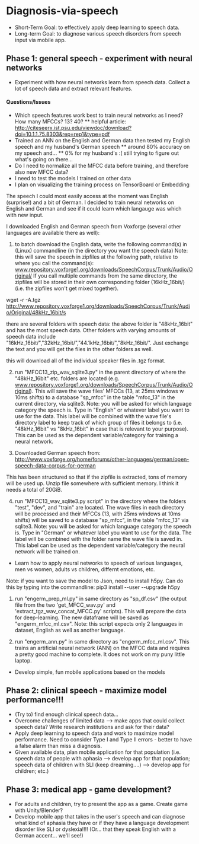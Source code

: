 # Diagnosis-via-speech
* Short-Term Goal: to effectively apply deep learning to speech data. 
* Long-term Goal: to diagnose various speech disorders from speech input via mobile app.  


## Phase 1: general speech - experiment with neural networks
* Experiment with how neural networks learn from speech data. Collect a lot of speech data and extract relevant features.

#### Questions/Issues
* Which speech features work best to train neural networks as I need? How many MFCCs? 13? 40? 
** helpful article: http://citeseerx.ist.psu.edu/viewdoc/download?doi=10.1.1.75.8303&rep=rep1&type=pdf
* Trained an ANN on the English and German data then tested my English speech and my husband's German speech
** around 80% accuracy on my speech and...
** 0% for my husband's :( still trying to figure out what's going on there... 
* Do I need to normalize all the MFCC data before training, and therefore also new MFCC data?
* I need to test the models I trained on other data 
* I plan on visualizing the training process on TensorBoard or Embedding

The speech I could most easily access at the moment was English (surprise!) and a bit of German. I decided to train neural networks on English and German and see if it could learn which langauge was which with new input.

I downloaded English and German speech from Voxforge (several other languages are available there as well): 

1) to batch download the English data, write the following command(s) in (Linux) commandline (in the directory you want the speech data) Note: this will save the speech in zipfiles at the following path, relative to where you call the command(s): www.repository.voxforge1.org/downloads/SpeechCorpus/Trunk/Audio/Original/  If you call multiple commands from the same directory, the zipfiles will be stored in their own corresponding folder (16kHz_16bit/) (i.e. the zipfiles won't get mixed together).

wget -r -A.tgz http://www.repository.voxforge1.org/downloads/SpeechCorpus/Trunk/Audio/Original/48kHz_16bit/s

there are several folders with speech data: the above folder is "48kHz_16bit" and has the most speech data. Other folders with varying amounts of speech data include "16kHz_16bit/","32kHz_16bit/","44.1kHz_16bit/","8kHz_16bit/". Just exchange the text and you will get the files in the other folders as well.

this will download all of the individual speaker files in .tgz format. 

2) run "MFCC13_zip_wav_sqlite3.py" in the parent directory of where the "48kHz_16bit" etc. folders are located (e.g. www.repository.voxforge1.org/downloads/SpeechCorpus/Trunk/Audio/Original). This will save the wave files' MFCCs (13, at 25ms windows w 10ms shifts) to a database "sp_mfcc" in the table "mfcc_13" in the current directory, via sqlite3. Note: you will be asked for which language category the speech is. Type in "English" or whatever label you want to use for the data. This label will be combined with the wave file's directory label to keep track of which group of files it belongs to (i.e. "48kHz_16bit" vs  "8kHz_16bit" in case that is relevant to your purpose). This can be used as the dependent variable/category for training a neural network.

3) Downloaded German speech from: http://www.voxforge.org/home/forums/other-languages/german/open-speech-data-corpus-for-german

This has been structured so that if the zipfile is extracted, tons of memory will be used up. Unzip file somewhere with sufficient memory. I think it needs a total of 20GiB. 

4) run "MFCC13_wav_sqlite3.py script" in the directory where the folders "test", "dev", and "train" are located. The wave files in each directory will be processed and their MFCCs (13, with 25ms windows at 10ms shifts) will be saved to a database "sp_mfcc", in the table "mfcc_13" via sqlite3. Note: you will be asked for which language category the speech is. Type in "German" or whatever label you want to use for the data. The label will be combined with the folder name the wave file is saved in. This label can be used as the dependent variable/category the neural network will be trained on.

* Learn how to apply neural networks to speech of various languages, men vs women, adults vs children, differnt emotions, etc. 

Note: if you want to save the model to Json, need to install h5py. Can do this by typing into the commandline:
pip3 install --user --upgrade h5py

1) run "engerm_prep_ml.py" in same directory as "sp_df.csv" (the output file from the two 'get_MFCC_wav.py' and 'extract_tgz_wav_concat_MFCC.py' scripts). This will prepare the data for deep-learning. The new dataframe will be saved as "engerm_mfcc_ml.csv". Note: this script expects only 2 languages in dataset, English as well as another language. 

2) run "engerm_ann.py" in same directory as "engerm_mfcc_ml.csv". This trains an artificial neural network (ANN) on the MFCC data and requires a pretty good machine to complete. It does not work on my puny little laptop. 

* Develop simple, fun mobile applications based on the models

## Phase 2: clinical speech - maximize model performance!!!
* (Try to) find enough clinical speech data... 
* Overcome challenges of limited data --> make apps that could collect speech data? Write research institutions and ask for their data?
* Apply deep learning to speech data and work to maximize model performance. Need to consider Type I and Type II errors - better to have a false alarm than miss a diagnosis.
* Given available data, plan mobile application for that population (i.e. speech data of people with aphasia --> develop app for that population; speech data of children with SLI (keep dreaming....) --> develop app for children; etc.) 

## Phase 3: medical app - game development?
* For adults and children, try to present the app as a game. Create game with Unity/Blender? 
* Develop mobile app that takes in the user's speech and can diagnose what kind of aphasia they have or if they have a language development disorder like SLI or dyslexia!!!! (Or... that they speak English with a German accent... we'll see!)
